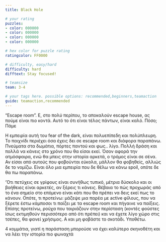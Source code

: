 ```yaml
---
title: Black Hole

# your rating
puzzles:
- color: 000000
- color: 000000
- color: 000000
- color: 000000

# hex color for puzzle rating
ratingcolor: FF0000

# difficulty, easy/hard
difficulty: hard
difftext: Stay focused!

# teamsize
team: 3-4

# your tags here. possible options: recommended,beginners,teamaction
guide: teamaction,recommended
---
```


“Escape room”. Ε, στο πολύ περίπου, το αποκαλούν escape house, ας πούμε είναι πιο κοντά.
Αυτό το ότι είναι τέλος πάντων, είναι καλό.  Πόσο; Πάμε


Η εμπειρία αυτή του fear of the dark, είναι πολυεπίπεδη και πολύπλευρη. Το παιχνίδι περιέχει όσα έχεις δει σε escape room και διάφορα παραπάνω. Πνεύματα στα δωμάτια, πόρτες παντού και φως.. λίγο. Πολλή δράση και πολλά να κάνεις στο χρόνο που θα είσαι εκεί.
Όσον αφορά την ατμόσφαιρα, ενώ θα μπεις στην ιστορία αρκετά, ο τρόμος είναι σε σένα. Αν είσαι από αυτούς που φοβούνται εύκολα, μάλλον θα φοβηθείς, αλλιώς δε το νομίζω. Είναι όλο μια εμπειρία που δε θέλω να κάνω spoil, οπότε δε θα πω παραπάνω.

‘Ότι πετύχεις σε γρίφους είναι συνήθως τυπικό, μέτρια δύσκολο και οι βοήθειες είναι αρκετές, αν ξέρεις τι κάνεις. Βέβαια το πώς προχωράς από το ένα σημείο στο επόμενο είναι κάτι που θα πρέπει να δεις εκεί πως το κάνουν.
Οπότε, τι προτείνω: μάζεψε μια παρέα με active φίλους, που να ξέρετε έστω κάμποσοι τι παίζει με τα escape room και πήγαινε να παίξεις. Επίσης προτείνω, ρούχα που ταιριάζουν στην περίσταση (κοντές φούστες ίσως εκτιμηθούν περισσότερο από ότι πρέπει) και να έχετε λίγο χώρο στις τσέπες, θα φανεί χρήσιμος. Α και μη φοβάστε το σκοτάδι. Υποθέτω.

4 κομμάτια,  γιατί η παράσταση μπορούσε να έχει καλύτερο σκηνοθέτη και να λέει την ιστορία πιο φωναχτά
